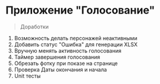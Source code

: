 # Приложение "Голосование"

> Доработки

1. Возможность делать персонажей неактивными
2. Добавить статус "Ошибка" для генерации XLSX
3. Вручную менять активность голосования
4. Таймер завершения голосования
5. Обрезать фотку при показе на странице
6. Проверка Даты окончания и начала
7. Unit тесты
